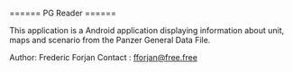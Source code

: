 ====== PG Reader  ======

This application is a  Android application displaying information about unit, maps and scenario from the Panzer General Data File.


Author: Frederic Forjan <Geovah>
Contact : fforjan@free.free 
